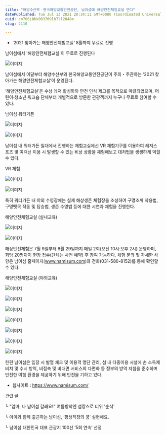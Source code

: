 ```yaml
---
title: "해양수산부ㆍ한국해양교통안전공단, 남이섬에 해양안전체험교실 연다"
datePublished: Tue Jul 13 2021 20:34:11 GMT+0000 (Coordinated Universal Time)
cuid: cm700j8bk003709lb7ll2848m
slug: 2110

---
```



- ‘2021 찾아가는 해양안전체험교실’ 8월까지 무료로 진행

남이섬에서 '해양안전체험교실'이 무료로 진행된다

![이미지](https://cdn.hashnode.com/res/hashnode/image/upload/v1739249943399/33107fff-aa77-4b8d-bb0f-a3f41c30e69c.jpeg)

남이섬에서 이달부터 해양수산부와 한국해양교통안전공단이 주최・주관하는 ‘2021 찾아가는 해양안전체험교실’이 운영된다.

‘해양안전체험교실’은 수상 레저 활성화와 안전 인식 제고를 목적으로 마련되었으며, 어린이·청소년·워크숍 단체부터 개별적으로 방문한 관광객까지 누구나 무료로 참여할 수 있다.

남이섬 워터가든

![이미지](https://cdn.hashnode.com/res/hashnode/image/upload/v1739249946710/fbacc726-d03a-4f03-81a2-e4001425b659.jpeg)

![이미지](https://cdn.hashnode.com/res/hashnode/image/upload/v1739249949605/ad6be569-4398-4bd0-98ea-95868abfc8f1.jpeg)

남이섬 내 워터가든 일대에서 진행하는 체험교실에선 VR 체험기구를 이용하여 레저스포츠 및 여객선 이용 시 발생할 수 있는 비상 상황을 체험해보고 대처법을 생생하게 익힐 수 있다.

VR 체험

![이미지](https://cdn.hashnode.com/res/hashnode/image/upload/v1739249952463/bb808962-fdf8-4915-b7cd-1a81385a6767.jpeg)

![이미지](https://cdn.hashnode.com/res/hashnode/image/upload/v1739249955570/b8da3aa1-4f80-47df-9098-bb19dabe5c7f.jpeg)

특히 워터가든 내 야외 수영장에는 실제 해상생존 체험장을 조성하여 구명조끼 착용법, 구명뗏목 작동 및 탑승법, 생존 수영법 등에 대한 시연과 체험을 진행한다.

해양안전체험교실 (실내교육)

![이미지](https://cdn.hashnode.com/res/hashnode/image/upload/v1739249958375/b7d55c46-4b2c-437f-83af-6b375f5d60b3.jpeg)

![이미지](https://cdn.hashnode.com/res/hashnode/image/upload/v1739249961016/080abf3c-8020-40fd-b43c-bb1415afc701.jpeg)

해상안전체험은 7월 9일부터 8월 29일까지 매일 2회(오전 10시·오후 2시) 운영하며, 회당 20명까지 현장 접수(단체는 사전 예약) 후 참여 가능하다. 체험 문의 및 자세한 사항은 남이섬 홈페이지(www.namisum.com)와 전화(031-580-8152)를 통해 확인할 수 있다.

해양안전체험교실 (야외교육)

![이미지](https://cdn.hashnode.com/res/hashnode/image/upload/v1739249963951/38123309-a8be-4e6a-8199-88c244035616.jpeg)

![이미지](https://cdn.hashnode.com/res/hashnode/image/upload/v1739249966554/922176b9-82e8-4a50-a187-83748294be80.jpeg)

![이미지](https://cdn.hashnode.com/res/hashnode/image/upload/v1739249969744/9c0f439b-4973-4e64-8917-fc29a70fe92a.jpeg)

![이미지](https://cdn.hashnode.com/res/hashnode/image/upload/v1739249972573/47d18a37-ce1b-450d-a6c4-51c28f8f15d4.jpeg)

![이미지](https://cdn.hashnode.com/res/hashnode/image/upload/v1739249975126/494dd301-54ac-4581-826b-ce7538a519c4.jpeg)

![이미지](https://cdn.hashnode.com/res/hashnode/image/upload/v1739249978154/60fc79d3-1a0f-4060-9e6e-99aeb1525359.jpeg)

![이미지](https://cdn.hashnode.com/res/hashnode/image/upload/v1739249981681/1eeb96df-c0b2-4bde-9759-b9bbe3d2de70.jpeg)

한편 남이섬은 입장 시 발열 체크 및 이용객 명단 관리, 섬 내 다중이용 시설에 손 소독제 비치 및 수시 방역, 비접촉 및 비대면 서비스의 다면화 등 정부의 방역 지침을 준수하며 안전한 여행 환경을 제공하기 위해 만전을 기하고 있다.

- 웹사이트 : https://www.namisum.com/

관련 글

└ "엄마, 나 남이섬 갈래요!" 여름방학엔 섬캉스로 더위 '순삭'

└ 아이와 함께 출근하는 남이섬, ‘평생직장의 꿈’ 실현해요.

└ 남이섬 대한민국 대표 관광지 100선 ‘5회 연속’ 선정